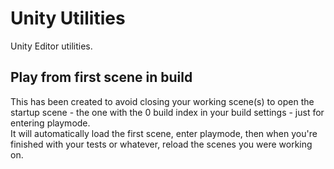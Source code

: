 # Unity Utilities
Unity Editor utilities.

## Play from first scene in build
This has been created to avoid closing your working scene(s) to open the startup scene - the one with the 0 build index in your build settings - just for entering playmode.  
It will automatically load the first scene, enter playmode, then when you're finished with your tests or whatever, reload the scenes you were working on.
